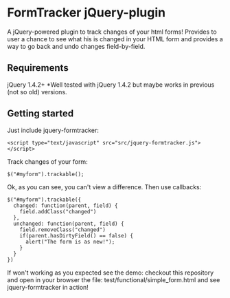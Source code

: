 FormTracker jQuery-plugin
=========================

A jQuery-powered plugin to track changes of your html forms! Provides to user a chance to see what his is changed in your HTML form and provides a way to go back and undo changes field-by-field.

Requirements
------------

jQuery 1.4.2+
*Well tested with jQuery 1.4.2 but maybe works in previous (not so old) versions.

Getting started
---------------

Just include jquery-formtracker:
    
    <script type="text/javascript" src="src/jquery-formtracker.js"></script>

Track changes of your form:

    $("#myform").trackable();

Ok, as you can see, you can't view a difference. Then use callbacks:

    $("#myform").trackable({
      changed: function(parent, field) {
        field.addClass("changed")
      },
      unchanged: function(parent, field) {
        field.removeClass("changed")
        if(parent.hasDirtyField() == false) {
          alert("The form is as new!");
        }
      }
    })

If won't working as you expected see the demo: checkout this repository and open in your browser the file: test/functional/simple_form.html and see jquery-formtracker in action!

